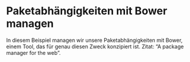 # Paketabhängigkeiten mit Bower managen

In diesem Beispiel managen wir unsere Paketabhängigkeiten mit Bower, einem 
Tool, das für genau diesen Zweck konzipiert ist. Zitat: “A package manager 
for the web”.
